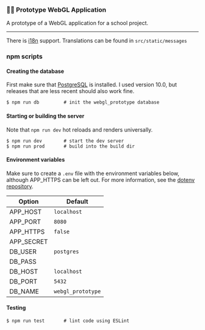 ### 👨‍🔬 Prototype WebGL Application

A prototype of a WebGL application for a school project.

---

There is [i18n](https://en.wikipedia.org/wiki/Internationalization_and_localization) support. Translations can be found in `src/static/messages`

### npm scripts

#### Creating the database

First make sure that [PostgreSQL](https://www.postgresql.org/download/) is installed. I used version 10.0, but releases that are less recent should also work fine.

```
$ npm run db         # init the webgl_prototype database
```

#### Starting or building the server

Note that `npm run dev` hot reloads and renders universally.

```
$ npm run dev        # start the dev server
$ npm run prod       # build into the build dir
```

#### Environment variables

Make sure to create a `.env` file with the environment variables below, although APP_HTTPS can be left out. For more information, see the [dotenv repository](https://github.com/motdotla/dotenv).

| Option     | Default           |
| ---------- | ----------------- |
| APP_HOST   | `localhost`       |
| APP_PORT   | `8080`            |
| APP_HTTPS  | `false`           |
| APP_SECRET |                   |
| DB_USER    | `postgres`        |
| DB_PASS    |
| DB_HOST    | `localhost`       |
| DB_PORT    | `5432`            |
| DB_NAME    | `webgl_prototype` |

#### Testing

```
$ npm run test       # lint code using ESLint
```
